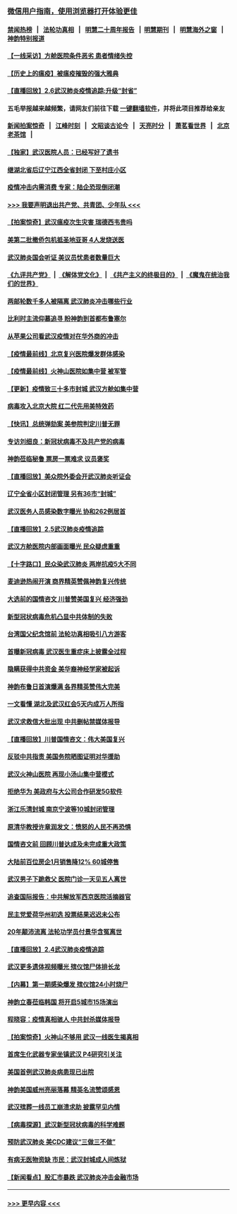 ### [微信用户指南，使用浏览器打开体验更佳](https://github.com/gfw-breaker/banned-news1/blob/master/indexes/wechat-guide.md?t=0)
#### [禁闻热榜](热点新闻.md?t=0)  &nbsp;&nbsp;|&nbsp;&nbsp; [法轮功真相](https://github.com/gfw-breaker/truth/blob/master/README.md?t=0) &nbsp;&nbsp;|&nbsp;&nbsp; [明慧二十周年报告](https://github.com/gfw-breaker/mh-reports/blob/master/README.md?t=0) &nbsp;&nbsp;|&nbsp;&nbsp;[明慧期刊](https://github.com/gfw-breaker/mh-qikan) &nbsp;&nbsp;|&nbsp;&nbsp; [明慧海外之窗](https://github.com/gfw-breaker/mh-news/blob/master/README.md?t=0) &nbsp;&nbsp;|&nbsp;&nbsp; [神韵特别报道](https://github.com/gfw-breaker/mh-news/blob/master/shenyun.md?t=0)
#### [【一线采访】方舱医院条件恶劣 患者情绪失控](../pages/nf4514/n11848910.md?t=02070433) 
#### [【历史上的瘟疫】被瘟疫摧毁的强大雅典](../pages/nf4514/n11849036.md?t=02070433) 
#### [【直播回放】2.6武汉肺炎疫情追踪:升级“封省”](../pages/nf4514/n11848948.md?t=02070433) 
#### 五毛举报越来越频繁，请网友们前往下载 [一键翻墙软件](https://github.com/gfw-breaker/ssr-accounts)，并将此项目推荐给亲友
#### [新闻拍案惊奇](https://github.com/gfw-breaker/banned-news1/blob/master/pages/link4.md) &nbsp;&nbsp;|&nbsp;&nbsp; [江峰时刻](https://github.com/gfw-breaker/banned-news1/blob/master/pages/link4.md) &nbsp;&nbsp;|&nbsp;&nbsp; [文昭谈古论今](https://github.com/gfw-breaker/banned-news1/blob/master/pages/link4.md) &nbsp;&nbsp;|&nbsp;&nbsp; [天亮时分](https://github.com/gfw-breaker/banned-news1/blob/master/pages/link4.md) &nbsp;&nbsp;|&nbsp;&nbsp; [萧茗看世界](https://github.com/gfw-breaker/banned-news1/blob/master/pages/link4.md) &nbsp;&nbsp;|&nbsp;&nbsp; [北京老茶馆](https://github.com/gfw-breaker/banned-news1/blob/master/pages/link4.md) &nbsp;&nbsp;|&nbsp;&nbsp; 
#### [【独家】武汉医院人员：已经写好了遗书](../pages/nf4514/n11848942.md?t=02070433) 
#### [继湖北省后辽宁江西全省封闭 下至村庄小区](../pages/nf4514/n11848814.md?t=02070433) 
#### [疫情冲击内需消费 专家：陆企恐现倒闭潮](../pages/nf4514/n11849265.md?t=02070433) 
#### [>>> 我要声明退出共产党、共青团、少年队 <<<](https://github.com/begood0513/goodnews/blob/master/quit/letter.md) 
#### [【拍案惊奇】武汉瘟疫次生灾害 瑞德西韦贵吗](../pages/nf4514/n11847587.md?t=02070433) 
#### [美第二批撤侨包机抵圣地亚哥 4人发烧送医](../pages/nf4514/n11847923.md?t=02070433) 
#### [武汉肺炎国会听证 美议员忧患者数量巨大](../pages/nf4514/n11844851.md?t=02070433) 
#### [《九评共产党》](https://github.com/begood0513/9ping.md/blob/master/README.md) &nbsp;|&nbsp; [《解体党文化》](../../../../jtdwh.md/blob/master/README.md)  &nbsp;|&nbsp; [《共产主义的终极目的》](../../../../gczydzjmd.md/blob/master/README.md) &nbsp;|&nbsp; [《魔鬼在统治我们的世界》](../../../../mgztzwmdsj.md/blob/master/README.md) 
#### [两邮轮数千多人被隔离 武汉肺炎冲击哪些行业](../pages/nf4514/n11847456.md?t=02070433) 
#### [比利时主流仰慕追寻 盼神韵到首都布鲁塞尔](../pages/nf4514/n11847614.md?t=02070433) 
#### [从苹果公司看武汉疫情对在华外商的冲击](../pages/nf4514/n11847586.md?t=02070433) 
#### [【疫情最前线】北京复兴医院爆发群体感染](../pages/nf4514/n11847626.md?t=02070433) 
#### [【疫情最前线】火神山医院如集中营 被军管](../pages/nf4514/n11847524.md?t=02070433) 
#### [【更新】疫情致三十多市封城 武汉方舱如集中营](../pages/nf4514/n11801312.md?t=02070433) 
#### [病毒攻入北京大院 红二代先用美特效药](../pages/nf4514/n11847427.md?t=02070433) 
#### [【快讯】总统弹劾案 美参院判定川普无罪](../pages/nf4514/n11847316.md?t=02070433) 
#### [专访刘细良：新冠状病毒不及共产党的病毒](../pages/nf4514/n11847164.md?t=02070433) 
#### [神韵莅临秘鲁 票房一票难求 议员褒奖](../pages/nf4514/n11847036.md?t=02070433) 
#### [【直播回放】美众院外委会开武汉肺炎听证会](../pages/nf4514/n11846727.md?t=02070433) 
#### [辽宁全省小区封闭管理 另有36市“封城”](../pages/nf4514/n11846879.md?t=02070433) 
#### [武汉医务人员感染数字曝光 协和262例居首](../pages/nf4514/n11846742.md?t=02070433) 
#### [【直播回放】2.5武汉肺炎疫情追踪](../pages/nf4514/n11846437.md?t=02070433) 
#### [武汉方舱医院内部画面曝光 民众疑虑重重](../pages/nf4514/n11846442.md?t=02070433) 
#### [【十字路口】民众染武汉肺炎 两岸抗疫5大不同](../pages/nf4514/n11845264.md?t=02070433) 
#### [麦迪逊热闹开演 商界精英赞佩神韵复兴传统](../pages/nf4514/n11846113.md?t=02070433) 
#### [大选前的国情咨文 川普赞美国复兴 经济强劲](../pages/nf4514/n11845526.md?t=02070433) 
#### [新型冠状病毒危机凸显中共体制的失败](../pages/nf4514/n11844970.md?t=02070433) 
#### [台湾国父纪念馆前 法轮功真相吸引八方游客](../pages/nf4514/n11843885.md?t=02070433) 
#### [首曝新冠病毒 武汉医生重症床上披露全过程](../pages/nf4514/n11845150.md?t=02070433) 
#### [隐瞒获得中共资金 美华裔神经学家被起诉](../pages/nf4514/n11844879.md?t=02070433) 
#### [神韵布鲁日首演爆满 各界精英赞伟大完美](../pages/nf4514/n11845302.md?t=02070433) 
#### [一文看懂 湖北及武汉红会5天内成万人所指](../pages/nf4514/n11844315.md?t=02070433) 
#### [武汉求救信大批出现 中共删帖禁媒体报导](../pages/nf4514/n11845064.md?t=02070433) 
#### [【直播回放】川普国情咨文：伟大美国复兴](../pages/nf4514/n11842079.md?t=02070433) 
#### [反驳中共指责 美国务院晒图证明对华援助](../pages/nf4514/n11844859.md?t=02070433) 
#### [武汉火神山医院 再现小汤山集中营模式](../pages/nf4514/n11844763.md?t=02070433) 
#### [拒绝华为 美政府与大公司合作研发5G软件](../pages/nf4514/n11844625.md?t=02070433) 
#### [浙江乐清封城 南京宁波等10城封闭管理](../pages/nf4514/n11844464.md?t=02070433) 
#### [原清华教授许章润发文：愤怒的人民不再恐惧](../pages/nf4514/n11844347.md?t=02070433) 
#### [国情咨文前 回顾川普达成及未完成重大政策](../pages/nf4514/n11844581.md?t=02070433) 
#### [大陆前百位房企1月销售降12% 60城停售](../pages/nf4514/n11844398.md?t=02070433) 
#### [武汉男子下跪救父 医院门诊一天见五人离世](../pages/nf4514/n11844073.md?t=02070433) 
#### [追查国际报告：中共解放军西京医院活摘器官](../pages/nf4514/n11838359.md?t=02070433) 
#### [民主党爱荷华州初选 投票结果迟迟未公布](../pages/nf4514/n11844207.md?t=02070433) 
#### [20年颠沛流离 法轮功学员付景华含冤离世](../pages/nf4514/n11841986.md?t=02070433) 
#### [【直播回放】2.4武汉肺炎疫情追踪](../pages/nf4514/n11844032.md?t=02070433) 
#### [武汉更多遗体视频曝光 殡仪馆尸体排长龙](../pages/nf4514/n11844057.md?t=02070433) 
#### [【内幕】第一期感染爆发 殡仪馆24小时烧尸](../pages/nf4514/n11843944.md?t=02070433) 
#### [神韵立春莅临韩国 将开启5城市15场演出](../pages/nf4514/n11843781.md?t=02070433) 
#### [程晓容：疫情真相骇人 中共封杀媒体报导](../pages/nf4514/n11843546.md?t=02070433) 
#### [【拍案惊奇】火神山不够用 武汉一线医生揭真相](../pages/nf4514/n11842682.md?t=02070433) 
#### [首席生化武器专家坐镇武汉 P4研究引关注](../pages/nf4514/n11842412.md?t=02070433) 
#### [美国首例武汉肺炎病患现已出院](../pages/nf4514/n11842740.md?t=02070433) 
#### [神韵美国威州亮丽落幕 精英名流赞颂感恩](../pages/nf4514/n11842912.md?t=02070433) 
#### [武汉殡葬一线员工崩溃求助 披露罕见内情](../pages/nf4514/n11842482.md?t=02070433) 
#### [【病毒探源】武汉新型冠状病毒的科学难题](../pages/nf4514/n11842176.md?t=02070433) 
#### [预防武汉肺炎 美CDC建议“三做三不做”](../pages/nf4514/n11842700.md?t=02070433) 
#### [有病无医物资缺 市民：武汉封城成人间炼狱](../pages/nf4514/n11839878.md?t=02070433) 
#### [【新闻看点】股汇市暴跌 武汉肺炎冲击金融市场](../pages/nf4514/n11842216.md?t=02070433) 

----
#### [ >>> 更早内容 <<< ](../indexes/nf4514-earlier.md)
